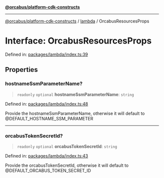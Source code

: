 [**@orcabus/platform-cdk-constructs**](../../../../README.md)

***

[@orcabus/platform-cdk-constructs](../../../../README.md) / [lambda](../README.md) / OrcabusResourcesProps

# Interface: OrcabusResourcesProps

Defined in: [packages/lambda/index.ts:39](https://github.com/OrcaBus/platform-cdk-constructs/blob/main/packages/lambda/index.ts#L39)

## Properties

### hostnameSsmParameterName?

> `readonly` `optional` **hostnameSsmParameterName**: `string`

Defined in: [packages/lambda/index.ts:48](https://github.com/OrcaBus/platform-cdk-constructs/blob/main/packages/lambda/index.ts#L48)

Provide the hostnameSsmParameterName, otherwise it will default to @DEFAULT_HOSTNAME_SSM_PARAMETER

***

### orcabusTokenSecretId?

> `readonly` `optional` **orcabusTokenSecretId**: `string`

Defined in: [packages/lambda/index.ts:43](https://github.com/OrcaBus/platform-cdk-constructs/blob/main/packages/lambda/index.ts#L43)

Provide the orcabusTokenSecretId, otherwise it will default to @DEFAULT_ORCABUS_TOKEN_SECRET_ID
